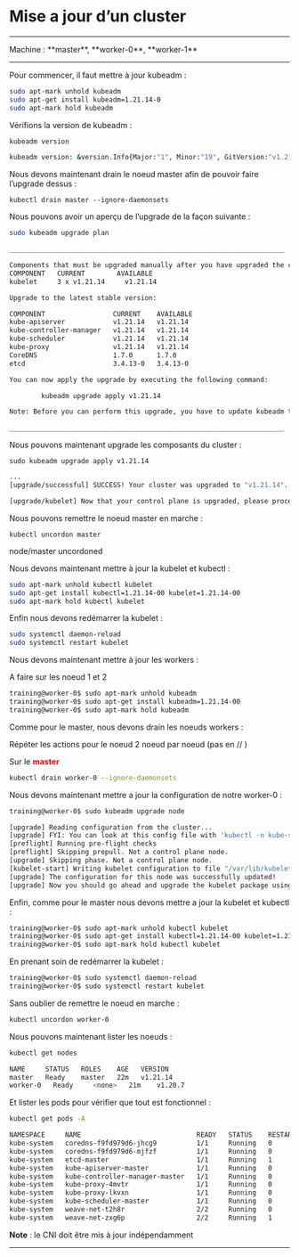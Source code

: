 #  Mise a jour d’un cluster

<hr>
Machine : **master**, **worker-0**, **worker-1**
<hr>


Pour commencer, il faut mettre à jour kubeadm :

~~~~~~~~~~~~~~~~~~~~~~~~~~~~~~~~~~~~~~~~~~ {.zsh .numberLines}
sudo apt-mark unhold kubeadm
sudo apt-get install kubeadm=1.21.14-0
sudo apt-mark hold kubeadm
~~~~~~~~~~~~~~~~~~~~~~~~~~~~~~~~~~~~~~~~~~

Vérifions la version de kubeadm :

~~~~~~~~~~~~~~~~~~~~~~~~~~~~~~~~~~~~~~~~~~ {.zsh .numberLines}
kubeadm version

kubeadm version: &version.Info{Major:"1", Minor:"19", GitVersion:"v1.21.14", ...}
~~~~~~~~~~~~~~~~~~~~~~~~~~~~~~~~~~~~~~~~~~

Nous devons maintenant drain le noeud master afin de pouvoir faire l’upgrade dessus :

`kubectl drain master --ignore-daemonsets`

Nous pouvons avoir un aperçu de l’upgrade de la façon suivante :

~~~~~~~~~~~~~~~~~~~~~~~~~~~~~~~~~~~~~~~~~~ {.zsh .numberLines}
sudo kubeadm upgrade plan

_____________________________________________________________________

Components that must be upgraded manually after you have upgraded the control plane with 'kubeadm upgrade apply':
COMPONENT   CURRENT        AVAILABLE
kubelet     3 x v1.21.14     v1.21.14

Upgrade to the latest stable version:

COMPONENT                 CURRENT    AVAILABLE
kube-apiserver            v1.21.14   v1.21.14
kube-controller-manager   v1.21.14   v1.21.14
kube-scheduler            v1.21.14   v1.21.14
kube-proxy                v1.21.14   v1.21.14
CoreDNS                   1.7.0      1.7.0
etcd                      3.4.13-0   3.4.13-0

You can now apply the upgrade by executing the following command:

        kubeadm upgrade apply v1.21.14

Note: Before you can perform this upgrade, you have to update kubeadm to v1.21.14.

_____________________________________________________________________

~~~~~~~~~~~~~~~~~~~~~~~~~~~~~~~~~~~~~~~~~~


Nous pouvons maintenant upgrade les composants du cluster :


`sudo kubeadm upgrade apply v1.21.14`

~~~~~~~~~~~~~~~~~~~~~~~~~~~~~~~~~~~~~~~~~~ {.zsh .numberLines}
...
[upgrade/successful] SUCCESS! Your cluster was upgraded to "v1.21.14". Enjoy!

[upgrade/kubelet] Now that your control plane is upgraded, please proceed with upgrading your kubelets if you haven't already done so.
~~~~~~~~~~~~~~~~~~~~~~~~~~~~~~~~~~~~~~~~~~

Nous pouvons remettre le noeud master en marche :


`kubectl uncordon master`

node/master uncordoned

Nous devons maintenant mettre à jour la kubelet et kubectl :

~~~~~~~~~~~~~~~~~~~~~~~~~~~~~~~~~~~~~~~~~~ {.zsh .numberLines}
sudo apt-mark unhold kubectl kubelet
sudo apt-get install kubectl=1.21.14-00 kubelet=1.21.14-00
sudo apt-mark hold kubectl kubelet
~~~~~~~~~~~~~~~~~~~~~~~~~~~~~~~~~~~~~~~~~~

Enfin nous devons redémarrer la kubelet :

~~~~~~~~~~~~~~~~~~~~~~~~~~~~~~~~~~~~~~~~~~ {.zsh .numberLines}
sudo systemctl daemon-reload
sudo systemctl restart kubelet
~~~~~~~~~~~~~~~~~~~~~~~~~~~~~~~~~~~~~~~~~~

Nous devons maintenant mettre à jour les workers :

A faire sur les noeud 1 et 2

~~~~~~~~~~~~~~~~~~~~~~~~~~~~~~~~~~~~~~~~~~ {.zsh .numberLines}
training@worker-0$ sudo apt-mark unhold kubeadm
training@worker-0$ sudo apt-get install kubeadm=1.21.14-00
training@worker-0$ sudo apt-mark hold kubeadm
~~~~~~~~~~~~~~~~~~~~~~~~~~~~~~~~~~~~~~~~~~

Comme pour le master, nous devons drain les noeuds workers :

Répéter les actions pour le noeud 2 noeud par noeud (pas en // )


Sur le <font color=red><b>master</b></font>


~~~~~~~~~~~~~~~~~~~~~~~~~~~~~~~~~~~~~~~~~~ {.zsh .numberLines}
kubectl drain worker-0 --ignore-daemonsets
~~~~~~~~~~~~~~~~~~~~~~~~~~~~~~~~~~~~~~~~~~

Nous devons maintenant mettre a jour la configuration de notre worker-0 :

~~~~~~~~~~~~~~~~~~~~~~~~~~~~~~~~~~~~~~~~~~ {.zsh .numberLines}
training@worker-0$ sudo kubeadm upgrade node
~~~~~~~~~~~~~~~~~~~~~~~~~~~~~~~~~~~~~~~~~~

~~~~~~~~~~~~~~~~~~~~~~~~~~~~~~~~~~~~~~~~~~ {.zsh .numberLines}
[upgrade] Reading configuration from the cluster...
[upgrade] FYI: You can look at this config file with 'kubectl -n kube-system get cm kubeadm-config -oyaml'
[preflight] Running pre-flight checks
[preflight] Skipping prepull. Not a control plane node.
[upgrade] Skipping phase. Not a control plane node.
[kubelet-start] Writing kubelet configuration to file "/var/lib/kubelet/config.yaml"
[upgrade] The configuration for this node was successfully updated!
[upgrade] Now you should go ahead and upgrade the kubelet package using your package manager.
~~~~~~~~~~~~~~~~~~~~~~~~~~~~~~~~~~~~~~~~~~

Enfin, comme pour le master nous devons mettre a jour la kubelet et kubectl :

~~~~~~~~~~~~~~~~~~~~~~~~~~~~~~~~~~~~~~~~~~ {.zsh .numberLines}
training@worker-0$ sudo apt-mark unhold kubectl kubelet
training@worker-0$ sudo apt-get install kubectl=1.21.14-00 kubelet=1.21.14-00
training@worker-0$ sudo apt-mark hold kubectl kubelet
~~~~~~~~~~~~~~~~~~~~~~~~~~~~~~~~~~~~~~~~~~

En prenant soin de redémarrer la kubelet :

~~~~~~~~~~~~~~~~~~~~~~~~~~~~~~~~~~~~~~~~~~ {.zsh .numberLines}
training@worker-0$ sudo systemctl daemon-reload
training@worker-0$ sudo systemctl restart kubelet
~~~~~~~~~~~~~~~~~~~~~~~~~~~~~~~~~~~~~~~~~~

Sans oublier de remettre le noeud en marche :

~~~~~~~~~~~~~~~~~~~~~~~~~~~~~~~~~~~~~~~~~~ {.zsh .numberLines}
kubectl uncordon worker-0
~~~~~~~~~~~~~~~~~~~~~~~~~~~~~~~~~~~~~~~~~~

Nous pouvons maintenant lister les noeuds :

~~~~~~~~~~~~~~~~~~~~~~~~~~~~~~~~~~~~~~~~~~ {.zsh .numberLines}
kubectl get nodes

NAME     STATUS   ROLES    AGE   VERSION
master   Ready    master   22m   v1.21.14
worker-0   Ready     <none>   21m    v1.20.7
~~~~~~~~~~~~~~~~~~~~~~~~~~~~~~~~~~~~~~~~~~

Et lister les pods pour vérifier que tout est fonctionnel :

~~~~~~~~~~~~~~~~~~~~~~~~~~~~~~~~~~~~~~~~~~ {.zsh .numberLines}
kubectl get pods -A

NAMESPACE     NAME                             READY   STATUS    RESTARTS   AGE
kube-system   coredns-f9fd979d6-jhcg9          1/1     Running   0          7m44s
kube-system   coredns-f9fd979d6-mjfzf          1/1     Running   0          7m44s
kube-system   etcd-master                      1/1     Running   1          11m
kube-system   kube-apiserver-master            1/1     Running   0          11m
kube-system   kube-controller-manager-master   1/1     Running   0          11m
kube-system   kube-proxy-4mvtr                 1/1     Running   0          14m
kube-system   kube-proxy-lkvxn                 1/1     Running   0          13m
kube-system   kube-scheduler-master            1/1     Running   0          11m
kube-system   weave-net-t2h8r                  2/2     Running   0          24m
kube-system   weave-net-zxg6p                  2/2     Running   1          23m
~~~~~~~~~~~~~~~~~~~~~~~~~~~~~~~~~~~~~~~~~~


**Note** : le CNI doit être mis à jour indépendamment


<hr>
